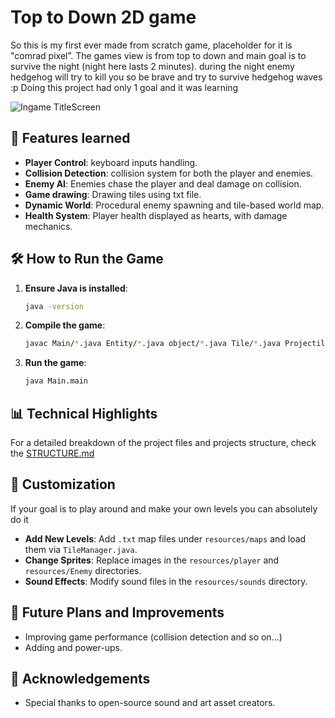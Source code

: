 # Top to Down 2D game 

So this is my  first
ever made from scratch game, placeholder for it is "comrad pixel”.
The games view  is from
top to down and main goal is to survive the night (night here lasts 2 minutes).
during the night enemy hedgehog will
try to kill you so be brave and try to survive hedgehog waves :p
Doing this project had only
1 goal and it was learning

![Ingame TitleScreen](res/Markdown/gif.gif)

## 📜 Features learned

- **Player Control**: keyboard inputs handling. 
- **Collision Detection**: collision system for both the player and enemies.
- **Enemy AI**: Enemies chase the player and deal damage on collision.
- **Game drawing**: Drawing tiles using txt file.   
- **Dynamic World**: Procedural enemy spawning and tile-based world map.
- **Health System**: Player health displayed as hearts, with damage mechanics.



## 🛠️ How to Run the Game

1. **Ensure Java is installed**:

   ```bash
   java -version
   ```

2. **Compile the game**:

   ```bash
   javac Main/*.java Entity/*.java object/*.java Tile/*.java Projectile/*.java
   ```

3. **Run the game**:

   ```bash
   java Main.main
   ```

## 📊 Technical Highlights
For a detailed breakdown of the project files and projects structure, check the [STRUCTURE.md](Documantation/STRUCTURE.md) 

## 🧩 Customization
If your goal is to play around and make your own levels you can absolutely do it
- **Add New Levels**: Add `.txt` map files under `resources/maps` and load them via `TileManager.java`.
- **Change Sprites**: Replace images in the `resources/player` and `resources/Enemy` directories.
- **Sound Effects**: Modify sound files in the `resources/sounds` directory.

## 📖 Future Plans and Improvements

- Improving game performance (collision detection and so on...)
- Adding and power-ups.



## 🙌 Acknowledgements

- Special thanks to open-source sound and art asset creators.




